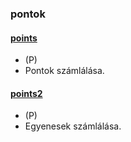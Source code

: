### pontok
#### [points](points/doc/desc.pdf)
* (P)
* Pontok számlálása.

#### [points2](points2/doc/desc.pdf)
* (P)
* Egyenesek számlálása.
